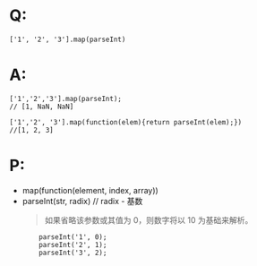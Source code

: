 # Q: 
    ['1', '2', '3'].map(parseInt)

# A: 
    ['1','2','3'].map(parseInt);
    // [1, NaN, NaN]

    ['1','2', '3'].map(function(elem){return parseInt(elem);})
    //[1, 2, 3]

# P:
- map(function(element, index, array))
- parseInt(str, radix)  // radix - 基数
    > 如果省略该参数或其值为 0，则数字将以 10 为基础来解析。
    ```
        parseInt('1', 0);
        parseInt('2', 1);
        parseInt('3', 2);
    ```